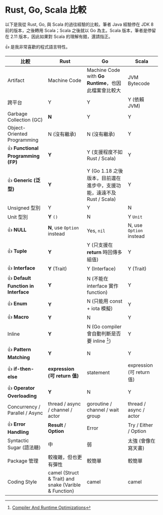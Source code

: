 # Rust, Go, Scala 比較
  
以下是我從 Rust, Go, 與 Scala 的過往經驗的比較。筆者 Java 經驗停在 JDK 8 前的版本，之後轉用 Scala；Scala 之後就以 Go 為主。Scala 版本，筆者是停留在 2.11 版本，因此如果對 Scala 的理解有錯，還請指正。
  
:+1: 是我非常喜歡的程式語言特性。
  
| 比較 | Rust | Go | Scala |
| - | - | - | - |
| Artifact | Machine Code | Machine Code with **Go Runtime**，也因此檔案會比較大 | JVM Bytecode |
| 跨平台 | Y | Y | Y (依賴 JVM) |
| Garbage Collection (GC) | **N** | Y | Y |
| Object-Oriented Programming| N (沒有繼承) | N (沒有繼承) | Y |
| :+1: **Functional Programming (FP)** | **Y** | Y (支援程度不如 Rust / Scala) | Y |
| :+1: **Generic (泛型)** | **Y** | Y (Go 1.18 之後版本，目前還在進步中，支援功能，遠遠不及 Rust / Scala) | Y |
| Unsigned 型別 | Y | Y | N |
| Unit 型別 | **Y** `()` | N | Y `Unit` |
| :+1: **NULL** | **N**, use `Option` instead  | Yes, `nil` | N, use `Option` instead |
| :+1: **Tuple** | **Y** | Y (只支援在 **return** 時回傳多組值) | Y |
| :+1: **Interface** | **Y** (Trait) | Y (Interface) | Y (Trait) |
| :+1: **Default Function in Interface** | **Y** | N (不能在 interface 實作 function) | Y |
| :+1: **Enum** | **Y** | N (只能用 const + iota 模擬) | Y |
| :+1: **Macro** | **Y** | N | Y |
| Inline | **Y** | N (Go compiler 會自動判斷是否要 inline [^go_inline]) | Y |
| :+1: **Pattern Matching** | **Y** | N | Y |
| :+1: **if-then-else** | **expression (可 return 值)** | statement | expression (可 return 值) |
| :+1: **Operator Overloading** | **Y** | N | Y |
| Concurrency / Parallel / Async | thread / async / channel / actor | goroutine / channel / wait group | thread / async / actor |
| :+1: **Error Handling** | **Result** / **Option** | Error | Try / Either / Option |
| Syntactic Sugar (語法糖) | 中 | 弱 | 太強 (會像在寫天書) |
| Package 管理 | 較複雜，但也更有彈性 | 較簡單 | 較簡單 |
| Coding Style | camel (Struct & Trait) and snake (Varible & Function) | camel | camel |
  
[^go_inline]: [Compiler And Runtime Optimizations](https://go.dev/wiki/CompilerOptimizations)

